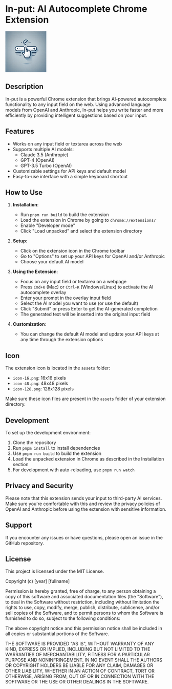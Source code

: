 # In-put: AI Autocomplete Chrome Extension

![In-put Icon](assets/icon-128.png)

## Description

In-put is a powerful Chrome extension that brings AI-powered autocomplete functionality to any input field on the web. Using advanced language models from OpenAI and Anthropic, In-put helps you write faster and more efficiently by providing intelligent suggestions based on your input.

## Features

- Works on any input field or textarea across the web
- Supports multiple AI models:
  - Claude 3.5 (Anthropic)
  - GPT-4 (OpenAI)
  - GPT-3.5 Turbo (OpenAI)
- Customizable settings for API keys and default model
- Easy-to-use interface with a simple keyboard shortcut

## How to Use

1. **Installation**: 
   - Run `pnpm run build` to build the extension
   - Load the extension in Chrome by going to `chrome://extensions/`
   - Enable "Developer mode"
   - Click "Load unpacked" and select the extension directory

2. **Setup**:
   - Click on the extension icon in the Chrome toolbar
   - Go to "Options" to set up your API keys for OpenAI and/or Anthropic
   - Choose your default AI model

3. **Using the Extension**:
   - Focus on any input field or textarea on a webpage
   - Press `Cmd+K` (Mac) or `Ctrl+K` (Windows/Linux) to activate the AI autocomplete overlay
   - Enter your prompt in the overlay input field
   - Select the AI model you want to use (or use the default)
   - Click "Submit" or press Enter to get the AI-generated completion
   - The generated text will be inserted into the original input field

4. **Customization**:
   - You can change the default AI model and update your API keys at any time through the extension options

## Icon

The extension icon is located in the `assets` folder:
- `icon-16.png`: 16x16 pixels
- `icon-48.png`: 48x48 pixels
- `icon-128.png`: 128x128 pixels

Make sure these icon files are present in the `assets` folder of your extension directory.

## Development

To set up the development environment:

1. Clone the repository
2. Run `pnpm install` to install dependencies
3. Use `pnpm run build` to build the extension
4. Load the unpacked extension in Chrome as described in the Installation section
5. For development with auto-reloading, use `pnpm run watch`

## Privacy and Security

Please note that this extension sends your input to third-party AI services. Make sure you're comfortable with this and review the privacy policies of OpenAI and Anthropic before using the extension with sensitive information.

## Support

If you encounter any issues or have questions, please open an issue in the GitHub repository.

## License

This project is licensed under the MIT License.

Copyright (c) [year] [fullname]

Permission is hereby granted, free of charge, to any person obtaining a copy
of this software and associated documentation files (the "Software"), to deal
in the Software without restriction, including without limitation the rights
to use, copy, modify, merge, publish, distribute, sublicense, and/or sell
copies of the Software, and to permit persons to whom the Software is
furnished to do so, subject to the following conditions:

The above copyright notice and this permission notice shall be included in all
copies or substantial portions of the Software.

THE SOFTWARE IS PROVIDED "AS IS", WITHOUT WARRANTY OF ANY KIND, EXPRESS OR
IMPLIED, INCLUDING BUT NOT LIMITED TO THE WARRANTIES OF MERCHANTABILITY,
FITNESS FOR A PARTICULAR PURPOSE AND NONINFRINGEMENT. IN NO EVENT SHALL THE
AUTHORS OR COPYRIGHT HOLDERS BE LIABLE FOR ANY CLAIM, DAMAGES OR OTHER
LIABILITY, WHETHER IN AN ACTION OF CONTRACT, TORT OR OTHERWISE, ARISING FROM,
OUT OF OR IN CONNECTION WITH THE SOFTWARE OR THE USE OR OTHER DEALINGS IN THE
SOFTWARE.



<!-- This is AI generated -->

